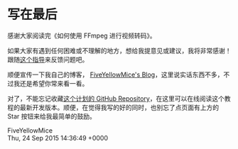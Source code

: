 # 写在最后

感谢大家阅读完《如何使用 FFmpeg 进行视频转码》。

如果大家有遇到任何困难或不理解的地方，想给我提意见或建议，我将非常感谢！跟随[这个指导](https://github.com/FiveYellowMice/how-to-convert-videos-with-ffmpeg-zh/blob/master/etc/feedback/README.md)来反馈问题吧。

顺便宣传一下我自己的博客， [FiveYellowMice's Blog](https://fiveyellowmice.github.io)，这里说实话东西不多，不过我还是希望你常来看一看。

对了，不能忘记收藏[这个计划的 GitHub Repository](https://github.com/FiveYellowMice/how-to-convert-videos-with-ffmpeg-zh)，在这里可以在线阅读这个教程的最新开发版本。顺便，在觉得我写的好的同时，也别忘了点页面有上方的 Star 按钮来给我最简单的鼓励。

FiveYellowMice  
Thu, 24 Sep 2015 14:36:49 +0000
